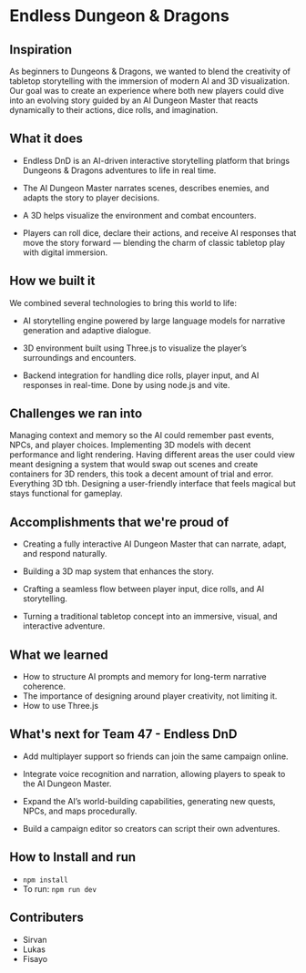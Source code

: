 # Endless Dungeon & Dragons 

## Inspiration
As beginners to Dungeons & Dragons, we wanted to blend the creativity of tabletop storytelling with the immersion of modern AI and 3D visualization. Our goal was to create an experience where both new players could dive into an evolving story guided by an AI Dungeon Master that reacts dynamically to their actions, dice rolls, and imagination.
## What it does
- Endless DnD is an AI-driven interactive storytelling platform that brings Dungeons & Dragons adventures to life in real time.

- The AI Dungeon Master narrates scenes, describes enemies, and adapts the story to player decisions.

- A 3D helps visualize the environment and combat encounters.

- Players can roll dice, declare their actions, and receive AI responses that move the story forward — blending the charm of classic tabletop play with digital immersion.

## How we built it
We combined several technologies to bring this world to life:

- AI storytelling engine powered by large language models for narrative generation and adaptive dialogue.

- 3D environment built using Three.js to visualize the player’s surroundings and encounters.

- Backend integration for handling dice rolls, player input, and AI responses in real-time. Done by using node.js and vite.

## Challenges we ran into
Managing context and memory so the AI could remember past events, NPCs, and player choices.
Implementing 3D models with decent performance and light rendering.
Having different areas the user could view meant designing a system that would swap out scenes and create containers for 3D renders, this took a decent amount of trial and error. 
Everything 3D tbh.
Designing a user-friendly interface that feels magical but stays functional for gameplay.

## Accomplishments that we're proud of
- Creating a fully interactive AI Dungeon Master that can narrate, adapt, and respond naturally.

- Building a 3D map system that enhances the story.

- Crafting a seamless flow between player input, dice rolls, and AI storytelling.

- Turning a traditional tabletop concept into an immersive, visual, and interactive adventure.
## What we learned
- How to structure AI prompts and memory for long-term narrative coherence.
- The importance of designing around player creativity, not limiting it.
- How to use Three.js
## What's next for Team 47 - Endless DnD
- Add multiplayer support so friends can join the same campaign online.

- Integrate voice recognition and narration, allowing players to speak to the AI Dungeon Master.

- Expand the AI’s world-building capabilities, generating new quests, NPCs, and maps procedurally.

- Build a campaign editor so creators can script their own adventures.

## How to Install and run
- `npm install`
- To run: `npm run dev`

## Contributers 
- Sirvan 
- Lukas
- Fisayo 
